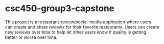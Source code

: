 # csc450-group3-capstone
This project is a restaurant-review/social-media application where users can create and share reviews for their favorite restaurants. Users can create new reviews over time to help let other users know if quality is getting better or worse over time.
